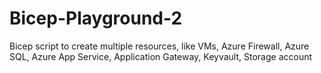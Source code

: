 # Bicep-Playground-2
Bicep script to create multiple resources, like VMs, Azure Firewall, Azure SQL, Azure App Service, Application Gateway, Keyvault, Storage account
